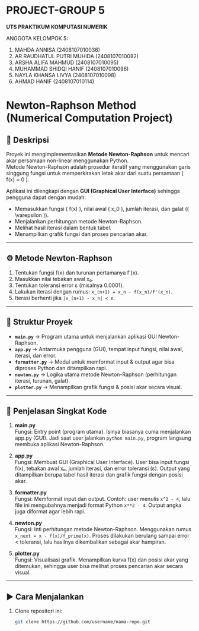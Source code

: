 # PROJECT-GROUP 5

**UTS PRAKTIKUM KOMPUTASI NUMERIK**

ANGGOTA KELOMPOK 5:
1. MAHDA ANNISA (2408107010036)
2. AR RAUDHATUL PUTRI MUHIDA (2408107010082)
3. ARSHA ALIFA MAHMUD (2408107010095)
4. MUHAMMAD SHIDQI HANIF (2408107010096)
5. NAYLA KHANSA LIVYA (2408107010098)
6. AHMAD HANIF (2408107010114)

# Newton-Raphson Method (Numerical Computation Project)

## 📌 Deskripsi
Proyek ini mengimplementasikan **Metode Newton-Raphson** untuk mencari akar persamaan non-linear menggunakan Python.  
Metode Newton-Raphson adalah prosedur iteratif yang menggunakan garis singgung fungsi untuk memperkirakan letak akar dari suatu persamaan \( f(x) = 0 \).  

Aplikasi ini dilengkapi dengan **GUI (Graphical User Interface)** sehingga pengguna dapat dengan mudah:
- Memasukkan fungsi \( f(x) \), nilai awal \( x_0 \), jumlah iterasi, dan galat (\( \varepsilon \)).
- Menjalankan perhitungan metode Newton-Raphson.
- Melihat hasil iterasi dalam bentuk tabel.
- Menampilkan grafik fungsi dan proses pencarian akar.

---

## ⚙️ Metode Newton-Raphson
1. Tentukan fungsi f(x) dan turunan pertamanya f'(x).  
2. Masukkan nilai tebakan awal x₀.  
3. Tentukan toleransi error ε (misalnya 0.0001).  
4. Lakukan iterasi dengan rumus: `x_(n+1) = x_n - f(x_n)/f'(x_n)`.  
5. Iterasi berhenti jika `|x_(n+1) - x_n| < ε`.
 
---

## 📂 Struktur Proyek
- **`main.py`** → Program utama untuk menjalankan aplikasi GUI Newton-Raphson.  
- **`app.py`** → Antarmuka pengguna (GUI), tempat input fungsi, nilai awal, iterasi, dan error.  
- **`formatter.py`** → Modul untuk memformat input & output agar bisa diproses Python dan ditampilkan rapi.  
- **`newton.py`** → Logika utama metode Newton-Raphson (perhitungan iterasi, turunan, galat).  
- **`plotter.py`** → Menampilkan grafik fungsi & posisi akar secara visual.  

---

## 📂 Penjelasan Singkat Kode

1. **main.py**  
   Fungsi: Entry point (program utama). Isinya biasanya cuma menjalankan app.py (GUI). Jadi saat user jalankan `python main.py`, program langsung membuka aplikasi Newton-Raphson.  

2. **app.py**  
   Fungsi: Membuat GUI (Graphical User Interface). User bisa input fungsi f(x), tebakan awal x₀, jumlah iterasi, dan error toleransi (ε). Output yang ditampilkan berupa tabel hasil iterasi dan grafik fungsi dengan posisi akar.  

3. **formatter.py**  
   Fungsi: Memformat input dan output. Contoh: user menulis `x^2 - 4`, lalu file ini mengubahnya menjadi format Python `x**2 - 4`. Output angka juga diformat agar lebih rapi.  

4. **newton.py**  
   Fungsi: Inti perhitungan metode Newton-Raphson. Menggunakan rumus `x_next = x - f(x)/f_prime(x)`. Proses dilakukan berulang sampai error < toleransi, lalu hasilnya dikembalikan sebagai akar hampiran.  

5. **plotter.py**  
   Fungsi: Visualisasi grafik. Menampilkan kurva f(x) dan posisi akar yang ditemukan, sehingga user bisa melihat proses pencarian akar secara visual.  

---

## ▶️ Cara Menjalankan
1. Clone repositori ini:
   ```bash
   git clone https://github.com/username/nama-repo.git

